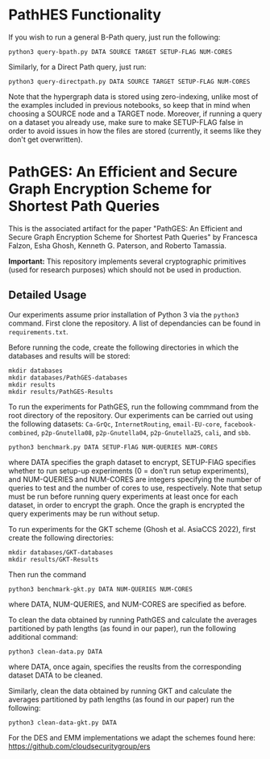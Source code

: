 # PathHES Functionality
If you wish to run a general B-Path query, just run the following:
```
python3 query-bpath.py DATA SOURCE TARGET SETUP-FLAG NUM-CORES
```
Similarly, for a Direct Path query, just run:
```
python3 query-directpath.py DATA SOURCE TARGET SETUP-FLAG NUM-CORES
```
Note that the hypergraph data is stored using zero-indexing, unlike most of the examples included in previous notebooks, so keep that in mind when choosing a SOURCE node and a TARGET node. Moreover, if running a query on a dataset you already use, make sure to make SETUP-FLAG false in order to avoid issues in how the files are stored (currently, it seems like they don't get overwritten).


# PathGES: An Efficient and Secure Graph Encryption Scheme for Shortest Path Queries

This is the associated artifact for the paper "PathGES: An Efficient and Secure Graph Encryption Scheme for Shortest Path Queries" by Francesca Falzon, Esha Ghosh, Kenneth G. Paterson, and Roberto Tamassia.

**Important:** This repository implements several cryptographic primitives (used for research purposes) which should not be used in production.

## Detailed Usage

Our experiments assume prior installation of Python 3 via the `python3` command.
First clone the repository. A list of dependancies can be found in ``requirements.txt``. 

Before running the code, create the following directories in which the databases and results will be stored:
```
mkdir databases
mkdir databases/PathGES-databases
mkdir results
mkdir results/PathGES-Results
```

To run the experiments for PathGES, run the following commmand from the root directory of the repository. Our experiments can be carried out using the following datasets: ``Ca-GrQc``, ``InternetRouting``, ``email-EU-core``, ``facebook-combined``, ``p2p-Gnutella08``, ``p2p-Gnutella04``, ``p2p-Gnutella25``, ``cali``, and ``sbb``.

```
python3 benchmark.py DATA SETUP-FlAG NUM-QUERIES NUM-CORES
```

where DATA specifies the graph dataset to encrypt, SETUP-FlAG specifies whether to run setup-up experiments (0 = don't run setup experiments), and NUM-QUERIES and NUM-CORES are integers specifying the number of queries to test and the number of cores to use, respectively. Note that setup must be run before running query experiments at least once for each dataset, in order to encrypt the graph. Once the graph is encrypted the query experiments may be run without setup.

To run experiments for the GKT scheme (Ghosh et al. AsiaCCS 2022), first create the following directories:
```
mkdir databases/GKT-databases
mkdir results/GKT-Results
```

Then run the command
```
python3 benchmark-gkt.py DATA NUM-QUERIES NUM-CORES
```
where DATA, NUM-QUERIES, and NUM-CORES are specified as before.


To clean the data obtained by running PathGES and calculate the averages partitioned by path lengths (as found in our paper), run the following additional command:
```
python3 clean-data.py DATA
```
where DATA, once again, specifies the reuslts from the corresponding dataset DATA to be cleaned.

Similarly, clean the data obtained by running GKT and calculate the averages partitioned by path lengths (as found in our paper) run the following:
```
python3 clean-data-gkt.py DATA
```

For the DES and EMM implementations we adapt the schemes found here: https://github.com/cloudsecuritygroup/ers
